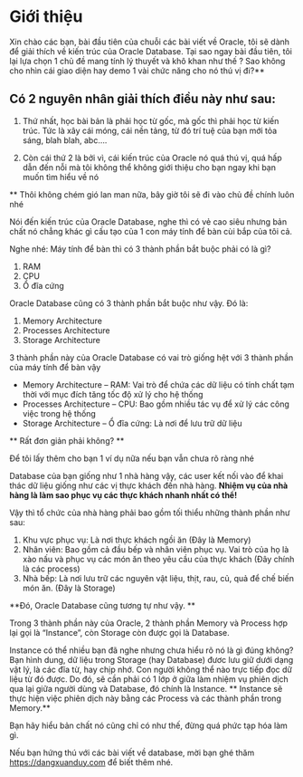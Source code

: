 # Giới thiệu

Xin chào các bạn, bài đầu tiên của chuỗi các bài viết về Oracle, tôi sẽ dành để giải thích về kiến trúc của Oracle Database.
Tại sao ngay bài đầu tiên, tôi lại lựa chọn 1 chủ đề mang tính lý thuyết và khô khan như thế ? Sao không cho nhìn cái giao diện hay demo 1 vài chức năng cho nó thú vị đi?**

## Có 2 nguyên nhân giải thích điều này như sau:

1. Thứ nhất, học bài bản là phải học từ gốc, mà gốc thì phải học từ kiến trúc. Tức là xây cái móng, cái nền tảng, từ đó trí tuệ của bạn mới tỏa sáng, blah blah, abc….

2. Còn cái thứ 2 là bởi vì, cái kiến trúc của Oracle nó quá thú vị, quá hấp dẫn đến nỗi mà tôi không thể không giới thiệu cho bạn ngay khi bạn muốn tìm hiểu về nó

** Thôi không chém gió lan man nữa, bây giờ tôi sẽ đi vào chủ đề chính luôn nhé

Nói đến kiến trúc của Oracle Database, nghe thì có vẻ cao siêu nhưng bản chất nó chẳng khác gì cấu tạo của 1 con máy tính để bàn cùi bắp của tôi cả.

Nghe nhé: Máy tính để bàn thì có 3 thành phần bắt buộc phải có là gì?
1. RAM
2. CPU
3. Ổ đĩa cứng

Oracle Database cũng có 3 thành phần bắt buộc như vậy. Đó là:

1. Memory Architecture
2. Processes Architecture
3. Storage Architecture

3 thành phần này của Oracle Database có vai trò giống hệt với 3 thành phần của máy tính để bàn vậy

* Memory Architecture – RAM: Vai trò để chứa các dữ liệu có tính chất tạm thời với mục đích tăng tốc độ xử lý cho hệ thống
* Processes Architecture – CPU: Bao gồm nhiều tác vụ để xử lý các công việc trong hệ thống
* Storage Architecture – Ổ đĩa cứng: Là nơi để lưu trữ dữ liệu

** Rất đơn giản phải không? **

Để tôi lấy thêm cho bạn 1 ví dụ nữa nếu bạn vẫn chưa rõ ràng nhé

Database của bạn giống như 1 nhà hàng vậy, các user kết nối vào để khai thác dữ liệu giống như các vị thực khách đến nhà hàng. **Nhiệm vụ của nhà hàng là làm sao phục vụ các thực khách nhanh nhất có thể!**


Vậy thì tổ chức của nhà hàng phải bao gồm tối thiểu những thành phần như sau:

   1. Khu vực phục vụ: Là nơi thực khách ngồi ăn (Đây là Memory)
   2. Nhân viên: Bao gồm cả đầu bếp và nhân viên phục vụ. Vai trò của họ là xào nấu và phục vụ các món ăn theo yêu cầu của thực khách (Đây chính là các process)
   3. Nhà bếp: Là nơi lưu trữ các nguyên vật liệu, thịt, rau, củ, quả để chế biến món ăn. (Đây là Storage)

**Đó, Oracle Database cũng tương tự như vậy. **

Trong 3 thành phần này của Oracle, 2 thành phần Memory và Process hợp lại gọi là “Instance”, còn Storage còn được gọi là Database.

Instance có thể nhiều bạn đã nghe nhưng chưa hiểu rõ nó là gì đúng không? Bạn hình dung, dữ liệu trong Storage (hay Database) đươc lưu giữ dưới dạng vật lý, là các đĩa từ, hay chịp nhớ. Con người không thể nào trực tiếp đọc dữ liệu từ đó được. Do đó, sẽ cần phải có 1 lớp ở giữa làm nhiệm vụ phiên dịch qua lại giữa người dùng và Database, đó chính là Instance. ** Instance sẽ thực hiện việc phiên dịch này bằng các Process và các thành phần trong Memory.**

Bạn hãy hiểu bản chất nó cũng chỉ có như thế, đừng quá phức tạp hóa làm gì. 

Nếu bạn hứng thú với các bài viết về database, mời bạn ghé thăm https://dangxuanduy.com để biết thêm nhé.